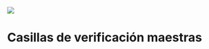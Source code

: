 ![](https://user-images.githubusercontent.com/12829262/131243963-5b57a584-9be6-4e99-87b3-1e6303362e26.png)

# Casillas de verificación maestras
